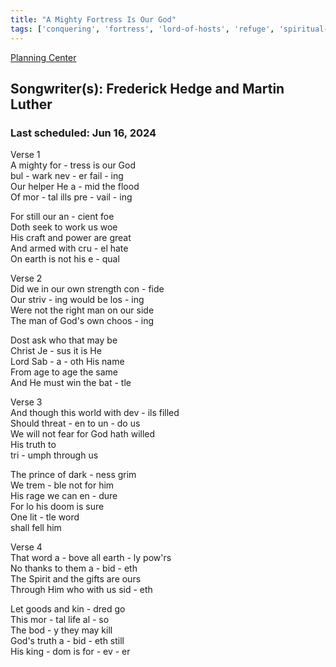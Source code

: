 ```yaml
---
title: "A Mighty Fortress Is Our God"
tags: ['conquering', 'fortress', 'lord-of-hosts', 'refuge', 'spiritual-warfare', 'surrender', 'trust']
---
```


[Planning Center](https://services.planningcenteronline.com/songs/14536202)

## Songwriter(s): Frederick Hedge and Martin Luther
### Last scheduled: Jun 16, 2024          

Verse 1  
A mighty for - tress is our God  
bul - wark nev - er fail - ing  
Our helper He a - mid the flood  
Of mor - tal ills pre - vail - ing  
  
For still our an - cient foe  
Doth seek to work us woe  
His craft and power are great  
And armed with cru - el hate  
On earth is not his e - qual  
  
Verse 2  
Did we in our own strength con - fide  
Our striv - ing would be los - ing  
Were not the right man on our side  
The man of God's own choos - ing  
  
Dost ask who that may be  
Christ Je - sus it is He  
Lord Sab - a - oth His name  
From age to age the same  
And He must win the bat - tle  
  
  
Verse 3  
And though this world with dev - ils filled  
Should threat - en to un - do us  
We will not fear for God hath willed  
His truth to  
tri - umph through us  
  
The prince of dark - ness grim  
We trem - ble not for him  
His rage we can en - dure  
For lo his doom is sure  
One lit - tle word  
shall fell him  
  
Verse 4  
That word a - bove all earth - ly pow'rs  
No thanks to them a - bid - eth  
The Spirit and the gifts are ours  
Through Him who with us sid - eth  
  
Let goods and kin - dred go  
This mor - tal life al - so  
The bod - y they may kill  
God's truth a - bid - eth still  
His king - dom is for - ev - er
